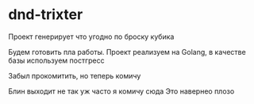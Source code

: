# dnd-trixter
Проект генерирует что угодно по броску кубика

Будем готовить пла работы. Проект реализуем на Golang, в качестве базы используем постгресс

Забыл прокомитить, но теперь комичу

Блин выходит не так уж часто я комичу сюда
Это навернео плозо
